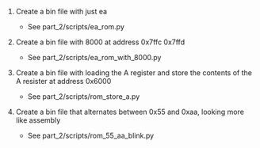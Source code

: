 
1. Create a bin file with just ea
   - See part_2/scripts/ea_rom.py

2. Create a bin file with 8000 at address 0x7ffc 0x7ffd
    - See part_2/scripts/ea_rom_with_8000.py

3. Create a bin file with loading the A register and store the contents of the A resister at address 0x6000
   - See part_2/scripts/rom_store_a.py

4. Create a bin file that alternates between 0x55 and 0xaa, looking more like assembly
   - See part_2/scripts/rom_55_aa_blink.py

